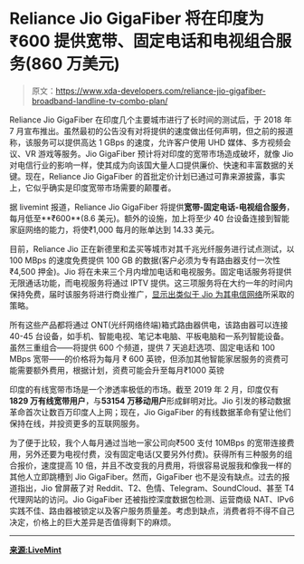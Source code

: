 # Reliance Jio GigaFiber 将在印度为₹600 提供宽带、固定电话和电视组合服务(860 万美元)

> 原文：<https://www.xda-developers.com/reliance-jio-gigafiber-broadband-landline-tv-combo-plan/>

Reliance Jio GigaFiber 在印度几个主要城市进行了长时间的测试后，于 2018 年 7 月宣布推出。虽然最初的公告没有对将提供的速度做出任何声明，但之前的报道称，该服务可以提供高达 1 GBps 的速度，允许客户使用 UHD 媒体、多方视频会议、VR 游戏等服务。Jio GigaFiber 预计将对印度的宽带市场造成破坏，就像 Jio 对电信行业的影响一样，使其成为向该国大量人口提供廉价、快速和丰富数据的关键。现在，Reliance Jio GigaFiber 的首批定价计划已通过可靠来源披露，事实上，它似乎确实是印度宽带市场需要的颠覆者。

据 livemint 报道，Reliance Jio GigaFiber 将提供**宽带-固定电话-电视组合服务**，每月低至**₹600**(8.6 美元)。额外的设施，加上将至少 40 台设备连接到智能家庭网络的能力，将使₹1,000 每月的账单达到 14.33 美元。

目前，Reliance Jio 正在新德里和孟买等城市对其千兆光纤服务进行试点测试，以 100 MBps 的速度免费提供 100 GB 的数据(客户必须为专有路由器支付一次性₹4,500 押金)。Jio 将在未来三个月内增加电话和电视服务。固定电话服务将提供无限通话功能，而电视服务将通过 IPTV 提供。这三项服务将在大约一年的时间内保持免费，届时该服务将进行商业推广，[显示出类似于 Jio 为其电信网络](https://www.xda-developers.com/reliance-jio-crosses-100-million-subscribers-in-india-in-5-months-launches-jio-prime-subscription-plan/)所采取的策略。

所有这些产品都将通过 ONT(光纤网络终端)箱式路由器供电，该路由器可以连接 40-45 台设备，如手机、智能电视、笔记本电脑、平板电脑和一系列智能设备。虽然三重组合——将提供 600 个频道，提供 7 天追赶选项、固定电话和 100 MBps 宽带——的价格将为每月 ₹ 600 英镑，但添加其他智能家居服务的资费可能需要额外费用，根据计划，资费可能会升至每月₹1000 英镑

印度的有线宽带市场是一个渗透率极低的市场。截至 2019 年 2 月，印度仅有**1829 万有线宽带用户**，与**53154 万移动用户**形成鲜明对比。Jio 引发的移动数据革命首次让数百万印度人上网；现在，Jio GigaFiber 的有线数据革命有望让他们保持在线，并投资更多的互联网服务。

为了便于比较，我个人每月通过当地一家公司向₹500 支付 10MBps 的宽带连接费用，另外还要为电视付费，没有固定电话(又要另外付费)。获得所有三种服务的组合报价，速度提高 10 倍，并且不改变我的月费用，将很容易说服我和像我一样的其他人立即跳槽到 Jio GigaFiber。然而，GigaFiber 也不是没有缺点。过去的报道指出，Jio 曾屏蔽了对 Reddit、T2、色情、Telegram、SoundCloud、甚至 T4 代理网站的访问。Jio GigaFiber 还被指控深度数据包检测、运营商级 NAT、IPv6 实践不佳、路由器被锁定以及客户服务质量差。考虑到缺点，消费者将不得不自己决定，价格上的巨大差异是否值得剩下的麻烦。

* * *

[**来源:LiveMint**](https://www.livemint.com/industry/telecom/reliance-jio-gigafiber-to-offer-broadband-landline-and-tv-combo-for-rs-600-1555962210762.html)